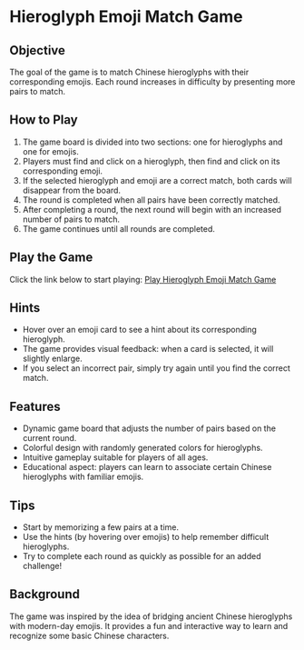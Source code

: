 # Hieroglyph Emoji Match Game

## Objective
The goal of the game is to match Chinese hieroglyphs with their corresponding emojis. Each round increases in difficulty by presenting more pairs to match.

## How to Play
1. The game board is divided into two sections: one for hieroglyphs and one for emojis.
2. Players must find and click on a hieroglyph, then find and click on its corresponding emoji.
3. If the selected hieroglyph and emoji are a correct match, both cards will disappear from the board.
4. The round is completed when all pairs have been correctly matched.
5. After completing a round, the next round will begin with an increased number of pairs to match.
6. The game continues until all rounds are completed.

## Play the Game
Click the link below to start playing:
[Play Hieroglyph Emoji Match Game](https://raushansakhibzadin.github.io/hieroglyph_card_game/)


## Hints
- Hover over an emoji card to see a hint about its corresponding hieroglyph.
- The game provides visual feedback: when a card is selected, it will slightly enlarge.
- If you select an incorrect pair, simply try again until you find the correct match.

## Features
- Dynamic game board that adjusts the number of pairs based on the current round.
- Colorful design with randomly generated colors for hieroglyphs.
- Intuitive gameplay suitable for players of all ages.
- Educational aspect: players can learn to associate certain Chinese hieroglyphs with familiar emojis.

## Tips
- Start by memorizing a few pairs at a time.
- Use the hints (by hovering over emojis) to help remember difficult hieroglyphs.
- Try to complete each round as quickly as possible for an added challenge!

## Background
The game was inspired by the idea of bridging ancient Chinese hieroglyphs with modern-day emojis. It provides a fun and interactive way to learn and recognize some basic Chinese characters.

